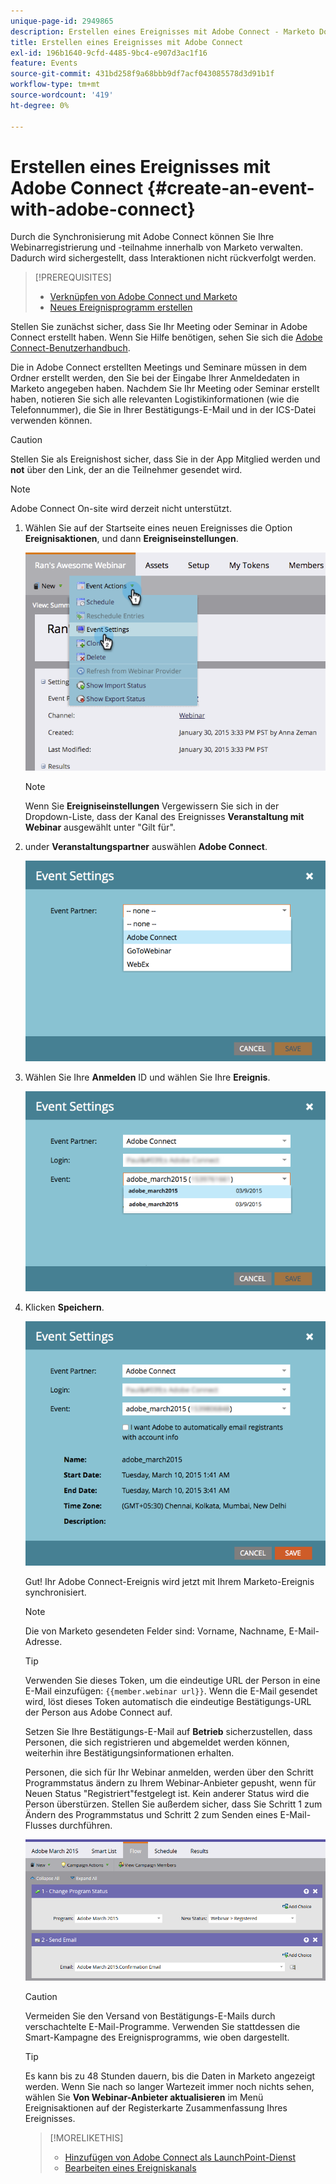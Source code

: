 ```yaml
---
unique-page-id: 2949865
description: Erstellen eines Ereignisses mit Adobe Connect - Marketo Docs - Produktdokumentation
title: Erstellen eines Ereignisses mit Adobe Connect
exl-id: 196b1640-9cfd-4485-9bc4-e907d3ac1f16
feature: Events
source-git-commit: 431bd258f9a68bbb9df7acf043085578d3d91b1f
workflow-type: tm+mt
source-wordcount: '419'
ht-degree: 0%

---
```


# Erstellen eines Ereignisses mit Adobe Connect {#create-an-event-with-adobe-connect}

Durch die Synchronisierung mit Adobe Connect können Sie Ihre Webinarregistrierung und -teilnahme innerhalb von Marketo verwalten. Dadurch wird sichergestellt, dass Interaktionen nicht rückverfolgt werden.

>[!PREREQUISITES]
>
>* [Verknüpfen von Adobe Connect und Marketo](/help/marketo/product-docs/administration/additional-integrations/add-adobe-connect-as-a-launchpoint-service.md)
>* [Neues Ereignisprogramm erstellen](/help/marketo/product-docs/demand-generation/events/understanding-events/create-a-new-event-program.md)

Stellen Sie zunächst sicher, dass Sie Ihr Meeting oder Seminar in Adobe Connect erstellt haben. Wenn Sie Hilfe benötigen, sehen Sie sich die [Adobe Connect-Benutzerhandbuch](https://help.adobe.com/en_US/connect/9.0/using/index.html).

Die in Adobe Connect erstellten Meetings und Seminare müssen in dem Ordner erstellt werden, den Sie bei der Eingabe Ihrer Anmeldedaten in Marketo angegeben haben. Nachdem Sie Ihr Meeting oder Seminar erstellt haben, notieren Sie sich alle relevanten Logistikinformationen (wie die Telefonnummer), die Sie in Ihrer Bestätigungs-E-Mail und in der ICS-Datei verwenden können.

>[!CAUTION]
>
>Stellen Sie als Ereignishost sicher, dass Sie in der App Mitglied werden und **not** über den Link, der an die Teilnehmer gesendet wird.

>[!NOTE]
>
>Adobe Connect On-site wird derzeit nicht unterstützt.

1. Wählen Sie auf der Startseite eines neuen Ereignisses die Option **Ereignisaktionen**, und dann **Ereigniseinstellungen**.

   ![](assets/image2015-1-30-15-3a34-3a28.png)

   >[!NOTE]
   >
   >Wenn Sie **Ereigniseinstellungen** Vergewissern Sie sich in der Dropdown-Liste, dass der Kanal des Ereignisses **Veranstaltung mit Webinar** ausgewählt unter &quot;Gilt für&quot;.

1. under **Veranstaltungspartner** auswählen **Adobe Connect**.

   ![](assets/event-settings-adobe-connect.png)

1. Wählen Sie Ihre **Anmelden** ID und wählen Sie Ihre **Ereignis**.

   ![](assets/event-settings-select-event-adobe-connect.png)

1. Klicken **Speichern**.

   ![](assets/event-settings-overview.png)

   Gut! Ihr Adobe Connect-Ereignis wird jetzt mit Ihrem Marketo-Ereignis synchronisiert.

   >[!NOTE]
   >
   >Die von Marketo gesendeten Felder sind: Vorname, Nachname, E-Mail-Adresse.

   >[!TIP]
   >
   >Verwenden Sie dieses Token, um die eindeutige URL der Person in eine E-Mail einzufügen: `{{member.webinar url}}`. Wenn die E-Mail gesendet wird, löst dieses Token automatisch die eindeutige Bestätigungs-URL der Person aus Adobe Connect auf.
   >
   >Setzen Sie Ihre Bestätigungs-E-Mail auf **Betrieb** sicherzustellen, dass Personen, die sich registrieren und abgemeldet werden können, weiterhin ihre Bestätigungsinformationen erhalten.

   Personen, die sich für Ihr Webinar anmelden, werden über den Schritt Programmstatus ändern zu Ihrem Webinar-Anbieter gepusht, wenn für Neuen Status &quot;Registriert&quot;festgelegt ist. Kein anderer Status wird die Person überstürzen. Stellen Sie außerdem sicher, dass Sie Schritt 1 zum Ändern des Programmstatus und Schritt 2 zum Senden eines E-Mail-Flusses durchführen.

   ![](assets/adobe.png)

   >[!CAUTION]
   >
   >Vermeiden Sie den Versand von Bestätigungs-E-Mails durch verschachtelte E-Mail-Programme. Verwenden Sie stattdessen die Smart-Kampagne des Ereignisprogramms, wie oben dargestellt.

   >[!TIP]
   >
   >Es kann bis zu 48 Stunden dauern, bis die Daten in Marketo angezeigt werden. Wenn Sie nach so langer Wartezeit immer noch nichts sehen, wählen Sie **Von Webinar-Anbieter aktualisieren** im Menü Ereignisaktionen auf der Registerkarte Zusammenfassung Ihres Ereignisses.

   >[!MORELIKETHIS]
   >
   >* [Hinzufügen von Adobe Connect als LaunchPoint-Dienst](/help/marketo/product-docs/administration/additional-integrations/add-adobe-connect-as-a-launchpoint-service.md)
   >* [Bearbeiten eines Ereigniskanals](/help/marketo/product-docs/demand-generation/events/understanding-events/edit-an-event-channel.md)
